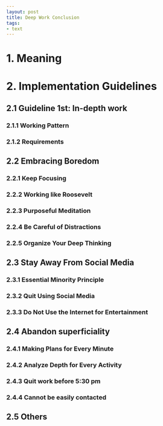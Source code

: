 ```yaml
---
layout: post
title: Deep Work Conclusion
tags: 
- text
---
```


<style>
  p{
    font-size:16px;
    line-height:0.1em;
    text-indent:20px;
  }
</style>

# 1.  Meaning
# 2.  Implementation Guidelines
## 2.1  Guideline 1st: In-depth work
### 2.1.1  Working Pattern
### 2.1.2  Requirements
## 2.2  Embracing Boredom
### 2.2.1  Keep Focusing
### 2.2.2	Working like Roosevelt
### 2.2.3	Purposeful Meditation
### 2.2.4	Be Careful of Distractions
### 2.2.5	Organize Your Deep Thinking
## 2.3  Stay Away From Social Media
### 2.3.1  Essential Minority Principle
### 2.3.2	Quit Using Social Media
### 2.3.3	Do Not Use the Internet for Entertainment
## 2.4  Abandon superficiality
### 2.4.1  Making Plans for Every Minute
### 2.4.2	Analyze Depth for Every Activity
### 2.4.3	Quit work before 5:30 pm
### 2.4.4	Cannot be easily contacted
## 2.5  Others



